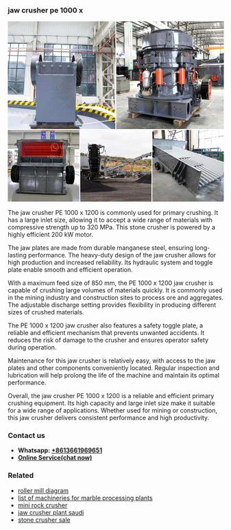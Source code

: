 <h3>jaw crusher pe 1000 x</h3><img src='1708408258.jpg' alt=''><p>The jaw crusher PE 1000 x 1200 is commonly used for primary crushing. It has a large inlet size, allowing it to accept a wide range of materials with compressive strength up to 320 MPa. This stone crusher is powered by a highly efficient 200 kW motor.</p><p>The jaw plates are made from durable manganese steel, ensuring long-lasting performance. The heavy-duty design of the jaw crusher allows for high production and increased reliability. Its hydraulic system and toggle plate enable smooth and efficient operation.</p><p>With a maximum feed size of 850 mm, the PE 1000 x 1200 jaw crusher is capable of crushing large volumes of materials quickly. It is commonly used in the mining industry and construction sites to process ore and aggregates. The adjustable discharge setting provides flexibility in producing different sizes of crushed materials.</p><p>The PE 1000 x 1200 jaw crusher also features a safety toggle plate, a reliable and efficient mechanism that prevents unwanted accidents. It reduces the risk of damage to the crusher and ensures operator safety during operation.</p><p>Maintenance for this jaw crusher is relatively easy, with access to the jaw plates and other components conveniently located. Regular inspection and lubrication will help prolong the life of the machine and maintain its optimal performance.</p><p>Overall, the jaw crusher PE 1000 x 1200 is a reliable and efficient primary crushing equipment. Its high capacity and large inlet size make it suitable for a wide range of applications. Whether used for mining or construction, this jaw crusher delivers consistent performance and high productivity.</p><h3>Contact us</h3><ul><li><strong>Whatsapp:&nbsp;<a href="https://wa.me/8613661969651">+8613661969651</a></strong></li><li><a href="https://swt.shibang-china.com/?git&amp;zhl&amp;jaw crusher pe 1000 x"><strong>Online Service(chat now)</strong></a></li></ul><h3>Related</h3><ul><li><a href='roller mill diagram.md'>roller mill diagram</a></li><li><a href='list of machineries for marble processing plants.md'>list of machineries for marble processing plants</a></li><li><a href='mini rock crusher.md'>mini rock crusher</a></li><li><a href='jaw crusher plant saudi.md'>jaw crusher plant saudi</a></li><li><a href='stone crusher sale.md'>stone crusher sale</a></li></ul>